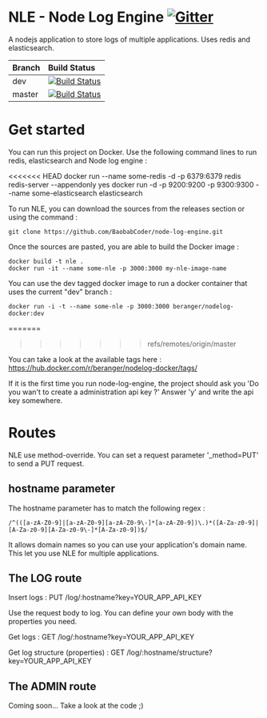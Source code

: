 # NLE - Node Log Engine [![Gitter](https://badges.gitter.im/BaobabCoder/node-log-engine.svg)](https://gitter.im/BaobabCoder/node-log-engine?utm_source=badge&utm_medium=badge&utm_campaign=pr-badge)
A nodejs application to store logs of multiple applications. Uses redis and elasticsearch.

Branch | Build Status 
------ | :----------- 
dev | [![Build Status](https://travis-ci.org/BaobabCoder/node-log-engine.svg?branch=dev)](https://travis-ci.org/BaobabCoder/node-log-engine)
master | [![Build Status](https://travis-ci.org/BaobabCoder/node-log-engine.svg?branch=master)](https://travis-ci.org/BaobabCoder/node-log-engine)


# Get started

You can run this project on Docker. Use the following command lines to run redis, elasticsearch and Node log engine :

<<<<<<< HEAD
    docker run --name some-redis -d -p 6379:6379 redis redis-server --appendonly yes
    docker run -d -p 9200:9200 -p 9300:9300 --name some-elasticsearch elasticsearch

To run NLE, you can download the sources from the releases section or using the command :

    git clone https://github.com/BaobabCoder/node-log-engine.git

Once the sources are pasted, you are able to build the Docker image :

    docker build -t nle .
    docker run -it --name some-nle -p 3000:3000 my-nle-image-name

You can use the dev tagged docker image to run a docker container that uses the current "dev" branch :

    docker run -i -t --name some-nle -p 3000:3000 beranger/nodelog-docker:dev
=======
>>>>>>> refs/remotes/origin/master

You can take a look at the available tags here : https://hub.docker.com/r/beranger/nodelog-docker/tags/

If it is the first time you run node-log-engine, the project should ask you 'Do you wan't to create a administration api key ?'
Answer 'y' and write the api key somewhere.

# Routes

NLE use method-override. You can set a request parameter '_method=PUT' to send a PUT request.

## hostname parameter

The hostname parameter has to match the following regex :        

    /^(([a-zA-Z0-9]|[a-zA-Z0-9][a-zA-Z0-9\-]*[a-zA-Z0-9])\.)*([A-Za-z0-9]|[A-Za-z0-9][A-Za-z0-9\-]*[A-Za-z0-9])$/

It allows domain names so you can use your application's domain name. This let you use NLE for multiple applications.

## The LOG route

Insert logs : 
    PUT /log/:hostname?key=YOUR_APP_API_KEY
    
Use the request body to log. You can define your own body with the properties you need.

Get logs :
    GET /log/:hostname?key=YOUR_APP_API_KEY
    
Get log structure (properties) :
    GET /log/:hostname/structure?key=YOUR_APP_API_KEY
    
## The ADMIN route

Coming soon... Take a look at the code ;)
